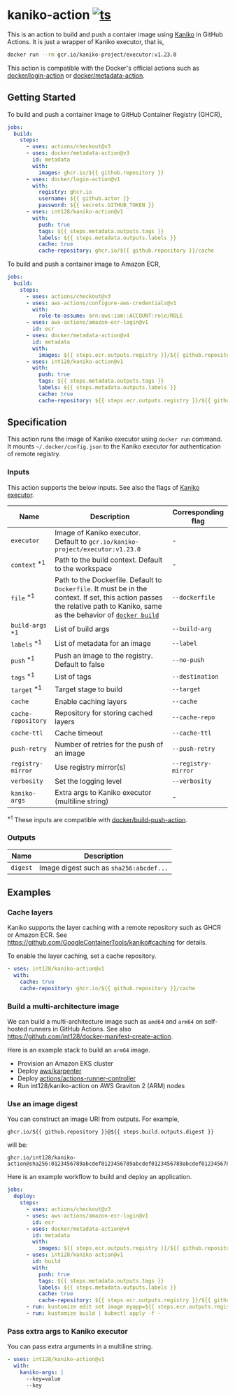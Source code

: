 # kaniko-action [![ts](https://github.com/int128/kaniko-action/actions/workflows/ts.yaml/badge.svg)](https://github.com/int128/kaniko-action/actions/workflows/ts.yaml)

This is an action to build and push a contaier image using [Kaniko](https://github.com/GoogleContainerTools/kaniko) in GitHub Actions.
It is just a wrapper of Kaniko executor, that is,

```sh
docker run --rm gcr.io/kaniko-project/executor:v1.23.0
```

This action is compatible with the Docker's official actions such as [docker/login-action](https://github.com/docker/login-action) or [docker/metadata-action](https://github.com/docker/metadata-action).

## Getting Started

To build and push a container image to GitHub Container Registry (GHCR),

```yaml
jobs:
  build:
    steps:
      - uses: actions/checkout@v3
      - uses: docker/metadata-action@v3
        id: metadata
        with:
          images: ghcr.io/${{ github.repository }}
      - uses: docker/login-action@v1
        with:
          registry: ghcr.io
          username: ${{ github.actor }}
          password: ${{ secrets.GITHUB_TOKEN }}
      - uses: int128/kaniko-action@v1
        with:
          push: true
          tags: ${{ steps.metadata.outputs.tags }}
          labels: ${{ steps.metadata.outputs.labels }}
          cache: true
          cache-repository: ghcr.io/${{ github.repository }}/cache
```

To build and push a container image to Amazon ECR,

```yaml
jobs:
  build:
    steps:
      - uses: actions/checkout@v3
      - uses: aws-actions/configure-aws-credentials@v1
        with:
          role-to-assume: arn:aws:iam::ACCOUNT:role/ROLE
      - uses: aws-actions/amazon-ecr-login@v1
        id: ecr
      - uses: docker/metadata-action@v4
        id: metadata
        with:
          images: ${{ steps.ecr.outputs.registry }}/${{ github.repository }}
      - uses: int128/kaniko-action@v1
        with:
          push: true
          tags: ${{ steps.metadata.outputs.tags }}
          labels: ${{ steps.metadata.outputs.labels }}
          cache: true
          cache-repository: ${{ steps.ecr.outputs.registry }}/${{ github.repository }}/cache
```

## Specification

This action runs the image of Kaniko executor using `docker run` command.
It mounts `~/.docker/config.json` to the Kaniko executor for authentication of remote registry.

### Inputs

This action supports the below inputs.
See also the flags of [Kaniko executor](https://github.com/GoogleContainerTools/kaniko).

| Name                        | Description                                                                                                                                                                                                                               | Corresponding flag  |
| --------------------------- | ----------------------------------------------------------------------------------------------------------------------------------------------------------------------------------------------------------------------------------------- | ------------------- |
| `executor`                  | Image of Kaniko executor. Default to `gcr.io/kaniko-project/executor:v1.23.0`                                                                                                                                                             | -                   |
| `context` <sup>\*1</sup>    | Path to the build context. Default to the workspace                                                                                                                                                                                       | -                   |
| `file` <sup>\*1</sup>       | Path to the Dockerfile. Default to `Dockerfile`. It must be in the context. If set, this action passes the relative path to Kaniko, same as the behavior of [`docker build`](https://docs.docker.com/engine/reference/commandline/build/) | `--dockerfile`      |
| `build-args` <sup>\*1</sup> | List of build args                                                                                                                                                                                                                        | `--build-arg`       |
| `labels` <sup>\*1</sup>     | List of metadata for an image                                                                                                                                                                                                             | `--label`           |
| `push` <sup>\*1</sup>       | Push an image to the registry. Default to false                                                                                                                                                                                           | `--no-push`         |
| `tags` <sup>\*1</sup>       | List of tags                                                                                                                                                                                                                              | `--destination`     |
| `target` <sup>\*1</sup>     | Target stage to build                                                                                                                                                                                                                     | `--target`          |
| `cache`                     | Enable caching layers                                                                                                                                                                                                                     | `--cache`           |
| `cache-repository`          | Repository for storing cached layers                                                                                                                                                                                                      | `--cache-repo`      |
| `cache-ttl`                 | Cache timeout                                                                                                                                                                                                                             | `--cache-ttl`       |
| `push-retry`                | Number of retries for the push of an image                                                                                                                                                                                                | `--push-retry`      |
| `registry-mirror`           | Use registry mirror(s)                                                                                                                                                                                                                    | `--registry-mirror` |
| `verbosity`                 | Set the logging level                                                                                                                                                                                                                     | `--verbosity`       |
| `kaniko-args`               | Extra args to Kaniko executor (multiline string)                                                                                                                                                                                          | -                   |

<sup>\*1</sup> These inputs are compatible with [docker/build-push-action](https://github.com/docker/build-push-action).

### Outputs

| Name     | Description                             |
| -------- | --------------------------------------- |
| `digest` | Image digest such as `sha256:abcdef...` |

## Examples

### Cache layers

Kaniko supports the layer caching with a remote repository such as GHCR or Amazon ECR.
See https://github.com/GoogleContainerTools/kaniko#caching for details.

To enable the layer caching, set a cache repository.

```yaml
- uses: int128/kaniko-action@v1
  with:
    cache: true
    cache-repository: ghcr.io/${{ github.repository }}/cache
```

### Build a multi-architecture image

We can build a multi-architecture image such as `amd64` and `arm64` on self-hosted runners in GitHub Actions.
See also https://github.com/int128/docker-manifest-create-action.

Here is an example stack to build an `arm64` image.

- Provision an Amazon EKS cluster
- Deploy [aws/karpenter](https://github.com/aws/karpenter)
- Deploy [actions/actions-runner-controller](https://github.com/actions/actions-runner-controller)
- Run int128/kaniko-action on AWS Graviton 2 (ARM) nodes

### Use an image digest

You can construct an image URI from outputs.
For example,

```
ghcr.io/${{ github.repository }}@${{ steps.build.outputs.digest }}
```

will be:

```
ghcr.io/int128/kaniko-action@sha256:0123456789abcdef0123456789abcdef0123456789abcdef0123456789abcdef
```

Here is an example workflow to build and deploy an application.

```yaml
jobs:
  deploy:
    steps:
      - uses: actions/checkout@v3
      - uses: aws-actions/amazon-ecr-login@v1
        id: ecr
      - uses: docker/metadata-action@v4
        id: metadata
        with:
          images: ${{ steps.ecr.outputs.registry }}/${{ github.repository }}
      - uses: int128/kaniko-action@v1
        id: build
        with:
          push: true
          tags: ${{ steps.metadata.outputs.tags }}
          labels: ${{ steps.metadata.outputs.labels }}
          cache: true
          cache-repository: ${{ steps.ecr.outputs.registry }}/${{ github.repository }}/cache
      - run: kustomize edit set image myapp=${{ steps.ecr.outputs.registry }}/${{ github.repository }}@${{ steps.build.outputs.digest }}
      - run: kustomize build | kubectl apply -f -
```

### Pass extra args to Kaniko executor

You can pass extra arguments in a multiline string.

```yaml
- uses: int128/kaniko-action@v1
  with:
    kaniko-args: |
      --key=value
      --key
```
